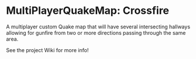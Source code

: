 # MultiPlayerQuakeMap: Crossfire
A multiplayer custom Quake map that will have several intersecting hallways allowing for gunfire from two or more directions passing through the same area.

See the project Wiki for more info!
